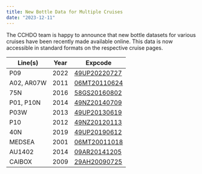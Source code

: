 ```yaml
---
title: New Bottle Data for Multiple Cruises
date: "2023-12-11"
---
```


The CCHDO team is happy to announce that new bottle datasets for various cruises have been recently made available online. This data is now accessible in standard formats on the respective cruise pages.

| Line(s)      | Year  | Expcode            |
|--------------|-------|--------------------|
| P09          | 2022  | [49UP20220727][2]  |
| A02, AR07W   | 2011  | [06MT20110624][3]  |
| 75N          | 2016  | [58GS20160802][4]  |
| P01, P10N    | 2014  | [49NZ20140709][5]  |
| P03W         | 2013  | [49UP20130619][6]  |
| P10          | 2012  | [49NZ20120113][7]  |
| 40N          | 2019  | [49UP20190612][8]  |
| MEDSEA       | 2001  | [06MT20011018][9]  |
| AU1402       | 2014  | [09AR20141205][10] |
| CAIBOX       | 2009  | [29AH20090725][1]  |

[1]: /cruise/29AH20090725
[2]: /cruise/49UP20220727
[3]: /cruise/06MT20110624
[4]: /cruise/58GS20160802
[5]: /cruise/49NZ20140709
[6]: /cruise/49UP20130619
[7]: /cruise/49NZ20120113
[8]: /cruise/49UP20190612
[9]: /cruise/06MT20011018
[10]: /cruise/09AR20141205
